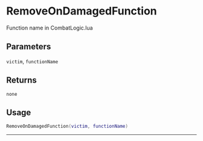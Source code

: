 # RemoveOnDamagedFunction
Function name in CombatLogic.lua
## Parameters
`victim`, `functionName`
## Returns
`none`
## Usage
```lua
RemoveOnDamagedFunction(victim, functionName)
```
---
